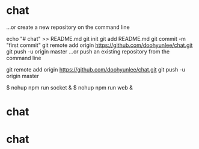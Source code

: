 # chat



…or create a new repository on the command line

echo "# chat" >> README.md
git init
git add README.md
git commit -m "first commit"
git remote add origin https://github.com/doohyunlee/chat.git
git push -u origin master
…or push an existing repository from the command line

git remote add origin https://github.com/doohyunlee/chat.git
git push -u origin master



$ nohup npm run socket &
$ nohup npm run web &
# chat
# chat
